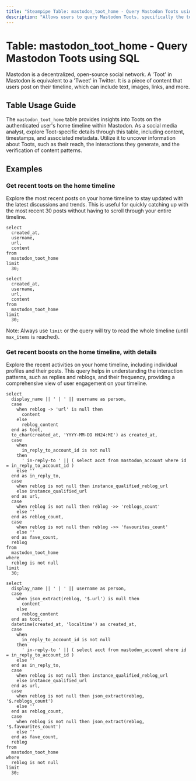 ```yaml
---
title: "Steampipe Table: mastodon_toot_home - Query Mastodon Toots using SQL"
description: "Allows users to query Mastodon Toots, specifically the toots from the authenticated user's home timeline, providing insights into user interactions and content patterns."
---
```


# Table: mastodon_toot_home - Query Mastodon Toots using SQL

Mastodon is a decentralized, open-source social network. A 'Toot' in Mastodon is equivalent to a 'Tweet' in Twitter. It is a piece of content that users post on their timeline, which can include text, images, links, and more. 

## Table Usage Guide

The `mastodon_toot_home` table provides insights into Toots on the authenticated user's home timeline within Mastodon. As a social media analyst, explore Toot-specific details through this table, including content, timestamps, and associated metadata. Utilize it to uncover information about Toots, such as their reach, the interactions they generate, and the verification of content patterns.

## Examples

### Get recent toots on the home timeline
Explore the most recent posts on your home timeline to stay updated with the latest discussions and trends. This is useful for quickly catching up with the most recent 30 posts without having to scroll through your entire timeline.

```sql+postgres
select
  created_at,
  username,
  url,
  content
from
  mastodon_toot_home
limit
  30;
```

```sql+sqlite
select
  created_at,
  username,
  url,
  content
from
  mastodon_toot_home
limit
  30;
```

Note: Always use `limit` or the query will try to read the whole timeline (until `max_items` is reached).

### Get recent boosts on the home timeline, with details
Explore the recent activities on your home timeline, including individual profiles and their posts. This query helps in understanding the interaction patterns, such as replies and reblogs, and their frequency, providing a comprehensive view of user engagement on your timeline.

```sql+postgres
select
  display_name || ' | ' || username as person,
  case
    when reblog -> 'url' is null then
      content
    else
      reblog_content
  end as toot,
  to_char(created_at, 'YYYY-MM-DD HH24:MI') as created_at,
  case
    when
      in_reply_to_account_id is not null
    then
      ' in-reply-to ' || ( select acct from mastodon_account where id = in_reply_to_account_id )
    else ''
  end as in_reply_to,
  case
    when reblog is not null then instance_qualified_reblog_url
    else instance_qualified_url
  end as url,
  case
    when reblog is not null then reblog ->> 'reblogs_count'
    else ''
  end as reblog_count,
  case
    when reblog is not null then reblog ->> 'favourites_count'
    else ''
  end as fave_count,
  reblog
from
  mastodon_toot_home
where
  reblog is not null
limit
  30;
```

```sql+sqlite
select
  display_name || ' | ' || username as person,
  case
    when json_extract(reblog, '$.url') is null then
      content
    else
      reblog_content
  end as toot,
  datetime(created_at, 'localtime') as created_at,
  case
    when
      in_reply_to_account_id is not null
    then
      ' in-reply-to ' || ( select acct from mastodon_account where id = in_reply_to_account_id )
    else ''
  end as in_reply_to,
  case
    when reblog is not null then instance_qualified_reblog_url
    else instance_qualified_url
  end as url,
  case
    when reblog is not null then json_extract(reblog, '$.reblogs_count')
    else ''
  end as reblog_count,
  case
    when reblog is not null then json_extract(reblog, '$.favourites_count')
    else ''
  end as fave_count,
  reblog
from
  mastodon_toot_home
where
  reblog is not null
limit
  30;
```